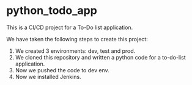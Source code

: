 # python_todo_app
This is a CI/CD project for a To-Do list application. 

We have taken the following steps to create this project:

1. We created 3 environments: dev, test and prod.
2. We cloned this repository and written a python code for a to-do-list application.
3. Now we pushed the code to dev env.
4. Now we installed Jenkins.
